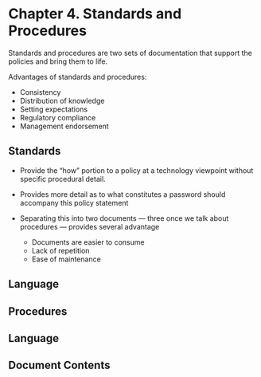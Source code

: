 # Chapter 4. Standards and Procedures


Standards and procedures are two sets of documentation that support the policies and bring them to life.

Advantages of standards and procedures:
- Consistency
- Distribution of knowledge
- Setting expectations
- Regulatory compliance
- Management endorsement

## Standards

- Provide the “how” portion to a policy at a technology viewpoint without specific procedural detail.
- Provides more detail as to what constitutes a password should accompany this policy statement

- Separating this into two documents — three once we talk about procedures — provides several advantage
  - Documents are easier to consume
  - Lack of repetition
  - Ease of maintenance

## Language

## Procedures

## Language

## Document Contents

